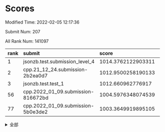 # Scores

Modified Time: 2022-02-05 12:17:36

Submit Num: 207

All Rank Num: 141097

| rank |               submit               |       score        |       sigma        | pk_num |
| :--- | :--------------------------------- | :----------------- | :----------------- | :----- |
| 1    | jsonzb.test.submission_level_4     | 1014.3762122903311 | 0.8299282963859015 | 2726   |
| 2    | cpp.21_12_24.submission-2b2ea0d7   | 1012.9500258190133 | 0.7940850507765884 | 2724   |
| 3    | jsonzb.test.test_1                 | 1012.660962776917  | 0.8081099669519446 | 2725   |
| 56   | cpp.2022_01_09.submission-816672bd | 1004.5976348074539 | 0.7263454870389685 | 2726   |
| 77   | cpp.2022_01_09.submission-5b0e3de2 | 1003.3649919895105 | 0.7123956245937313 | 2727   |


<details>
<summary>全部</summary>

| rank |                 submit                 |       score        |       sigma        | pk_num |
| :--- | :------------------------------------- | :----------------- | :----------------- | :----- |
| 1    | jsonzb.test.submission_level_4         | 1014.3762122903311 | 0.8299282963859015 | 2726   |
| 2    | cpp.21_12_24.submission-2b2ea0d7       | 1012.9500258190133 | 0.7940850507765884 | 2724   |
| 3    | jsonzb.test.test_1                     | 1012.660962776917  | 0.8081099669519446 | 2725   |
| 4    | gobigger.level_3.submission_level_3_2  | 1012.2843369746192 | 0.801920497246133  | 2730   |
| 5    | gobigger.level_3.submission_level_3_21 | 1011.8387227887347 | 0.7728521483196371 | 2730   |
| 6    | gobigger.level_3.submission_level_3_8  | 1011.5047279444367 | 0.7915522150314687 | 2728   |
| 7    | gobigger.level_3.submission_level_3_35 | 1010.9807565460064 | 0.7673874491117093 | 2730   |
| 8    | gobigger.level_3.submission_level_3_10 | 1010.9425715593933 | 0.770899696619841  | 2724   |
| 9    | gobigger.level_3.submission_level_3_39 | 1010.9098125012006 | 0.7733833019207459 | 2730   |
| 10   | gobigger.level_3.submission_level_3_46 | 1010.9050351903178 | 0.7628297702399494 | 2725   |
| 11   | gobigger.level_3.submission_level_3_0  | 1010.884457622379  | 0.7770631361533341 | 2727   |
| 12   | gobigger.level_3.submission_level_3_11 | 1010.8596986942845 | 0.7491302690427896 | 2726   |
| 13   | gobigger.level_3.submission_level_3_48 | 1010.8423178961144 | 0.7680065908553998 | 2726   |
| 14   | gobigger.level_3.submission_level_3_6  | 1010.760035680264  | 0.7436566428520237 | 2721   |
| 15   | gobigger.level_3.submission_level_3_24 | 1010.6003762011342 | 0.7799725138012334 | 2726   |
| 16   | gobigger.level_3.submission_level_3_1  | 1010.5406250842728 | 0.7832138055685972 | 2727   |
| 17   | gobigger.level_3.submission_level_3_20 | 1010.4918236736861 | 0.7557731610604619 | 2728   |
| 18   | gobigger.level_3.submission_level_3_26 | 1010.403431807212  | 0.7623887049590898 | 2721   |
| 19   | gobigger.level_3.submission_level_3_40 | 1010.4029802289391 | 0.7596977566127456 | 2733   |
| 20   | gobigger.level_3.submission_level_3_4  | 1010.3839529636138 | 0.7794442748485056 | 2724   |
| 21   | gobigger.level_3.submission_level_3_5  | 1010.3744275352319 | 0.777508414639686  | 2727   |
| 22   | gobigger.level_3.submission_level_3_44 | 1010.3034582788151 | 0.7757329008991242 | 2724   |
| 23   | gobigger.level_3.submission_level_3_25 | 1010.2790027680365 | 0.7536113420545153 | 2726   |
| 24   | gobigger.level_3.submission_level_3_34 | 1010.2536046500265 | 0.7692429035269611 | 2721   |
| 25   | gobigger.level_3.submission_level_3_13 | 1010.1162901155772 | 0.7725362268340639 | 2728   |
| 26   | gobigger.level_3.submission_level_3_12 | 1010.050709745344  | 0.7541657809569229 | 2728   |
| 27   | gobigger.level_3.submission_level_3_22 | 1010.0080251481521 | 0.8019311312938568 | 2728   |
| 28   | gobigger.level_3.submission_level_3_16 | 1009.9864360523607 | 0.7798997599854496 | 2726   |
| 29   | gobigger.level_3.submission_level_3_47 | 1009.8689202096258 | 0.7583477284747258 | 2727   |
| 30   | gobigger.level_3.submission_level_3_23 | 1009.8232515466278 | 0.7850777689684953 | 2723   |
| 31   | gobigger.level_3.submission_level_3_41 | 1009.7667200089599 | 0.7535359658510389 | 2728   |
| 32   | gobigger.level_3.submission_level_3_43 | 1009.7608059890459 | 0.754185730482075  | 2727   |
| 33   | gobigger.level_3.submission_level_3_45 | 1009.6908725924062 | 0.7736053319101174 | 2729   |
| 34   | gobigger.level_3.submission_level_3_18 | 1009.6871469867193 | 0.7431530980559494 | 2727   |
| 35   | gobigger.level_3.submission_level_3_31 | 1009.6805568744477 | 0.7614194693979468 | 2726   |
| 36   | gobigger.level_3.submission_level_3_17 | 1009.6482650216035 | 0.7720206540741419 | 2725   |
| 37   | gobigger.level_3.submission_level_3_14 | 1009.5249201237267 | 0.7668051299719683 | 2727   |
| 38   | gobigger.level_3.submission_level_3_42 | 1009.5042041670536 | 0.7587047999022467 | 2725   |
| 39   | gobigger.level_3.submission_level_3_3  | 1009.4403067324839 | 0.7314520476699508 | 2725   |
| 40   | gobigger.level_3.submission_level_3_38 | 1009.3960902134813 | 0.754889854046332  | 2727   |
| 41   | gobigger.level_3.submission_level_3_36 | 1009.3183232650495 | 0.7721909621679244 | 2728   |
| 42   | gobigger.level_3.submission_level_3_29 | 1009.2746925230758 | 0.734955097476623  | 2728   |
| 43   | gobigger.level_3.submission_level_3_27 | 1009.2452347325484 | 0.7448036187890003 | 2726   |
| 44   | gobigger.level_3.submission_level_3_33 | 1009.2159588049732 | 0.7578177137439189 | 2726   |
| 45   | gobigger.level_3.submission_level_3_9  | 1009.1436026558569 | 0.7632813537329461 | 2724   |
| 46   | gobigger.level_3.submission_level_3_37 | 1009.011116784656  | 0.7411090534252128 | 2723   |
| 47   | gobigger.level_3.submission_level_3_30 | 1008.9940187836429 | 0.7533248945525589 | 2727   |
| 48   | gobigger.level_3.submission_level_3_32 | 1008.7973622370168 | 0.7451475834005393 | 2729   |
| 49   | gobigger.level_3.submission_level_3_28 | 1008.7145796265918 | 0.7330484575445584 | 2723   |
| 50   | gobigger.level_3.submission_level_3_15 | 1008.6280536198616 | 0.7454673922477933 | 2726   |
| 51   | gobigger.level_3.submission_level_3_7  | 1008.3367045860514 | 0.746908065755317  | 2721   |
| 52   | gobigger.level_3.submission_level_3_49 | 1008.2809293328532 | 0.7454032173795146 | 2726   |
| 53   | gobigger.level_3.submission_level_3_19 | 1008.0476452625235 | 0.7337185100508555 | 2724   |
| 54   | gobigger.level_1.submission_level_1_15 | 1005.3093403016925 | 0.7208032102185297 | 2722   |
| 55   | gobigger.level_1.submission_level_1_5  | 1004.9774644516417 | 0.7199677965766947 | 2729   |
| 56   | cpp.2022_01_09.submission-816672bd     | 1004.5976348074539 | 0.7263454870389685 | 2726   |
| 57   | gobigger.level_1.submission_level_1_1  | 1004.5154039567021 | 0.713480353252288  | 2726   |
| 58   | gobigger.level_1.submission_level_1_12 | 1004.3800241382804 | 0.7261969492579478 | 2727   |
| 59   | gobigger.level_1.submission_level_1_11 | 1004.3146533945006 | 0.7160124942803511 | 2731   |
| 60   | gobigger.level_1.submission_level_1_45 | 1004.2947743697764 | 0.7258368870444529 | 2730   |
| 61   | gobigger.level_1.submission_level_1_34 | 1004.2780425856589 | 0.7123398084794156 | 2727   |
| 62   | gobigger.level_1.submission_level_1_43 | 1003.8812320214881 | 0.7174580530875924 | 2721   |
| 63   | gobigger.level_1.submission_level_1_25 | 1003.7662956300339 | 0.7143857581152477 | 2728   |
| 64   | gobigger.level_1.submission_level_1_10 | 1003.7650537339829 | 0.7167834915604266 | 2728   |
| 65   | gobigger.level_1.submission_level_1_44 | 1003.7076370094791 | 0.7180494920167877 | 2724   |
| 66   | gobigger.level_1.submission_level_1_17 | 1003.6527004301379 | 0.7118144366219326 | 2724   |
| 67   | gobigger.level_1.submission_level_1_16 | 1003.6502083055178 | 0.7258185976969758 | 2724   |
| 68   | gobigger.level_1.submission_level_1_26 | 1003.5833744020211 | 0.7135163054065629 | 2728   |
| 69   | gobigger.level_1.submission_level_1_9  | 1003.5190401905762 | 0.7127145407963831 | 2727   |
| 70   | gobigger.level_1.submission_level_1_47 | 1003.488837252187  | 0.7136522741155997 | 2729   |
| 71   | gobigger.level_1.submission_level_1_21 | 1003.4674608265536 | 0.7131468801382799 | 2732   |
| 72   | gobigger.level_1.submission_level_1_40 | 1003.4592080401836 | 0.707089747765689  | 2725   |
| 73   | gobigger.level_1.submission_level_1_6  | 1003.4159661714044 | 0.7115616918533733 | 2724   |
| 74   | gobigger.level_1.submission_level_1_18 | 1003.4123929388858 | 0.7107223162741766 | 2726   |
| 75   | gobigger.level_1.submission_level_1_2  | 1003.3728544111727 | 0.7059815452317506 | 2723   |
| 76   | gobigger.level_1.submission_level_1_28 | 1003.3687798825424 | 0.7215683000821901 | 2730   |
| 77   | cpp.2022_01_09.submission-5b0e3de2     | 1003.3649919895105 | 0.7123956245937313 | 2727   |
| 78   | gobigger.level_1.submission_level_1_22 | 1003.3481411956508 | 0.7139430556174713 | 2728   |
| 79   | gobigger.level_1.submission_level_1_4  | 1003.3409711170713 | 0.707902963922136  | 2732   |
| 80   | gobigger.level_1.submission_level_1_41 | 1003.3333478355097 | 0.7230826846006537 | 2723   |
| 81   | gobigger.level_1.submission_level_1_35 | 1003.2395605874391 | 0.7144803990557101 | 2726   |
| 82   | gobigger.level_1.submission_level_1_20 | 1003.2361828786331 | 0.7141918799886038 | 2726   |
| 83   | gobigger.level_1.submission_level_1_7  | 1003.2254573174581 | 0.7072225326183023 | 2729   |
| 84   | gobigger.level_1.submission_level_1_31 | 1003.108972399964  | 0.7091420571237906 | 2727   |
| 85   | gobigger.level_1.submission_level_1_27 | 1003.0966143009902 | 0.7222595561600464 | 2723   |
| 86   | gobigger.level_1.submission_level_1_49 | 1002.9967014539566 | 0.7175946191575684 | 2726   |
| 87   | gobigger.level_1.submission_level_1_42 | 1002.9875025428515 | 0.7204606895076073 | 2725   |
| 88   | gobigger.level_1.submission_level_1_23 | 1002.9872943300765 | 0.7144986092858089 | 2729   |
| 89   | gobigger.level_1.submission_level_1_3  | 1002.9866396814889 | 0.7231289839013102 | 2730   |
| 90   | gobigger.level_1.submission_level_1_46 | 1002.9550676580409 | 0.7152327739850126 | 2724   |
| 91   | gobigger.level_1.submission_level_1_32 | 1002.9545564639603 | 0.7128052888536062 | 2725   |
| 92   | gobigger.level_1.submission_level_1_48 | 1002.8905262833858 | 0.7201259238381341 | 2729   |
| 93   | gobigger.level_1.submission_level_1_13 | 1002.8651982014915 | 0.7240774073737675 | 2726   |
| 94   | gobigger.level_1.submission_level_1_36 | 1002.8435729532029 | 0.7196478099939483 | 2731   |
| 95   | gobigger.level_1.submission_level_1_19 | 1002.7050716963598 | 0.7121104664207961 | 2726   |
| 96   | gobigger.level_1.submission_level_1_14 | 1002.6490307628852 | 0.7172899344951023 | 2730   |
| 97   | gobigger.level_1.submission_level_1_29 | 1002.6062707244339 | 0.7051830810568699 | 2728   |
| 98   | gobigger.level_1.submission_level_1_39 | 1002.4800582844474 | 0.7197629209023974 | 2726   |
| 99   | gobigger.level_1.submission_level_1_8  | 1002.4235946334704 | 0.71049269537026   | 2721   |
| 100  | gobigger.level_1.submission_level_1_24 | 1002.3406226127207 | 0.7207473055355043 | 2724   |
| 101  | gobigger.level_1.submission_level_1_33 | 1002.3364320646494 | 0.7080440779424125 | 2733   |
| 102  | gobigger.level_1.submission_level_1_0  | 1002.3306019376662 | 0.7058610851244743 | 2726   |
| 103  | gobigger.level_1.submission_level_1_30 | 1001.8765483727733 | 0.7258066860018233 | 2720   |
| 104  | gobigger.level_1.submission_level_1_37 | 1001.8198769572787 | 0.7134707185747211 | 2729   |
| 105  | gobigger.level_1.submission_level_1_38 | 1001.0916167554329 | 0.7137615853361855 | 2733   |
| 106  | gobigger.random.submission_random_18   | 997.1658900540723  | 0.7173135232618731 | 2726   |
| 107  | gobigger.random.submission_random_47   | 997.0431428268134  | 0.7141185459513354 | 2721   |
| 108  | gobigger.random.submission_random_23   | 996.9860401698658  | 0.7028189168725251 | 2726   |
| 109  | gobigger.random.submission_random_5    | 996.9109158680895  | 0.7054860133555998 | 2729   |
| 110  | gobigger.random.submission_random_37   | 996.8620064965207  | 0.7149854327980273 | 2729   |
| 111  | gobigger.random.submission_random_31   | 996.7646365761732  | 0.7055275167111653 | 2730   |
| 112  | gobigger.random.submission_random_9    | 996.7400562968448  | 0.7033127278701775 | 2727   |
| 113  | gobigger.random.submission_random_12   | 996.5783419618267  | 0.7158226219069751 | 2724   |
| 114  | gobigger.random.submission_random_38   | 996.5019062314477  | 0.7114472482975566 | 2730   |
| 115  | gobigger.random.submission_random_32   | 996.4753050201467  | 0.7024165446549536 | 2726   |
| 116  | gobigger.random.submission_random_1    | 996.4378826658685  | 0.716292503100717  | 2725   |
| 117  | gobigger.random.submission_random_20   | 996.3656696550802  | 0.7112633603396974 | 2725   |
| 118  | gobigger.random.submission_random_33   | 996.2438560670355  | 0.7000887483240796 | 2725   |
| 119  | gobigger.random.submission_random_41   | 996.2036764957909  | 0.7281597538422055 | 2723   |
| 120  | gobigger.random.submission_random_6    | 996.1466764335964  | 0.7161185540133229 | 2730   |
| 121  | gobigger.random.submission_random_15   | 996.1424827431798  | 0.7114833477980502 | 2729   |
| 122  | gobigger.random.submission_random_27   | 996.137005422708   | 0.7048679843609996 | 2733   |
| 123  | gobigger.random.submission_random_48   | 996.1311724747918  | 0.704314641821959  | 2728   |
| 124  | gobigger.random.submission_random_30   | 996.1245115232255  | 0.7119996300241657 | 2724   |
| 125  | gobigger.random.submission_random_16   | 996.1042593003273  | 0.7198885258554812 | 2723   |
| 126  | gobigger.random.submission_random_4    | 996.0203596452434  | 0.7103289267138486 | 2729   |
| 127  | gobigger.random.submission_random_40   | 996.0023040483433  | 0.7232807562096246 | 2730   |
| 128  | gobigger.random.submission_random_19   | 995.9983017396669  | 0.7136319259494989 | 2726   |
| 129  | gobigger.random.submission_random_45   | 995.9970247890969  | 0.7081426224001341 | 2727   |
| 130  | gobigger.random.submission_random_10   | 995.9966680368552  | 0.7101711082941468 | 2724   |
| 131  | gobigger.random.submission_random_28   | 995.9858568211765  | 0.7156445260475577 | 2723   |
| 132  | gobigger.random.submission_random_21   | 995.9811951672976  | 0.7083259860246215 | 2730   |
| 133  | gobigger.random.submission_random_42   | 995.9744033382239  | 0.7213507662837675 | 2725   |
| 134  | gobigger.random.submission_random_17   | 995.8178412195199  | 0.7125813722608604 | 2728   |
| 135  | gobigger.random.submission_random_7    | 995.8161960983075  | 0.7150966862603705 | 2726   |
| 136  | gobigger.random.submission_random_49   | 995.7976365791404  | 0.7174371191208115 | 2720   |
| 137  | gobigger.random.submission_random_29   | 995.7627525691893  | 0.7084561581435803 | 2728   |
| 138  | gobigger.random.submission_random_36   | 995.7421519154651  | 0.7190697987416916 | 2726   |
| 139  | gobigger.random.submission_random_11   | 995.7390805790067  | 0.7151636066192438 | 2727   |
| 140  | gobigger.random.submission_random_14   | 995.7292045638112  | 0.7215261839418662 | 2730   |
| 141  | gobigger.random.submission_random_43   | 995.713371296478   | 0.707143770372394  | 2729   |
| 142  | gobigger.random.submission_random_26   | 995.6858176712578  | 0.7119181811561083 | 2730   |
| 143  | gobigger.random.submission_random_24   | 995.6803833569629  | 0.7064459502139009 | 2725   |
| 144  | gobigger.random.submission_random_44   | 995.6802679920106  | 0.7065525186930129 | 2731   |
| 145  | gobigger.random.submission_random_25   | 995.6417084033556  | 0.711959915828646  | 2728   |
| 146  | gobigger.random.submission_random_46   | 995.5947683560543  | 0.7247932739771481 | 2720   |
| 147  | gobigger.random.submission_random_22   | 995.5557192495405  | 0.7032041519198223 | 2725   |
| 148  | gobigger.random.submission_random_39   | 995.5115428811748  | 0.7028302358619953 | 2726   |
| 149  | gobigger.random.submission_random_3    | 995.4074085593365  | 0.7137820654733709 | 2726   |
| 150  | gobigger.random.submission_random_2    | 995.2532137717529  | 0.7108571351672662 | 2723   |
| 151  | gobigger.random.submission_random_0    | 995.1300926197648  | 0.7296839364200557 | 2722   |
| 152  | gobigger.random.submission_random_13   | 994.9723506608325  | 0.7021423875653456 | 2727   |
| 153  | gobigger.random.submission_random_34   | 994.8272767984363  | 0.7227418167993843 | 2729   |
| 154  | gobigger.random.submission_random_8    | 994.7408499508731  | 0.721451100604874  | 2729   |
| 155  | gobigger.random.submission_random_35   | 994.5068697396997  | 0.7207753257503253 | 2722   |
| 156  | gobigger.level_2.submission_level_2_34 | 994.0203225213932  | 0.721468526290058  | 2726   |
| 157  | gobigger.level_2.submission_level_2_42 | 993.8736752511359  | 0.7469463182040127 | 2725   |
| 158  | gobigger.level_2.submission_level_2_12 | 993.4601950314116  | 0.7272414089198799 | 2727   |
| 159  | gobigger.level_2.submission_level_2_23 | 993.3086390196698  | 0.7296496293225094 | 2732   |
| 160  | gobigger.level_2.submission_level_2_37 | 993.3064893935292  | 0.726960697511042  | 2729   |
| 161  | gobigger.level_2.submission_level_2_27 | 992.9829764794025  | 0.7465594119962891 | 2724   |
| 162  | gobigger.level_2.submission_level_2_46 | 992.9577135623861  | 0.7274866632932524 | 2726   |
| 163  | gobigger.level_2.submission_level_2_40 | 992.947825068351   | 0.7221104340380117 | 2724   |
| 164  | gobigger.level_2.submission_level_2_47 | 992.9461155388286  | 0.7467756510381991 | 2727   |
| 165  | gobigger.level_2.submission_level_2_22 | 992.9366561171876  | 0.7302832103949797 | 2730   |
| 166  | gobigger.level_2.submission_level_2_30 | 992.9144488706305  | 0.738703359461647  | 2724   |
| 167  | gobigger.level_2.submission_level_2_48 | 992.8956587689233  | 0.754146586783424  | 2722   |
| 168  | gobigger.level_2.submission_level_2_33 | 992.7796455993418  | 0.7369320498613309 | 2728   |
| 169  | gobigger.level_2.submission_level_2_49 | 992.6733275007468  | 0.7464710016935664 | 2727   |
| 170  | gobigger.level_2.submission_level_2_44 | 992.5386531790526  | 0.7219174311953381 | 2729   |
| 171  | gobigger.level_2.submission_level_2_39 | 992.4575347015876  | 0.7365673837176577 | 2726   |
| 172  | gobigger.level_2.submission_level_2_2  | 992.428652330177   | 0.7408632840247189 | 2725   |
| 173  | gobigger.level_2.submission_level_2_45 | 992.4116366698019  | 0.7575284961272387 | 2725   |
| 174  | gobigger.level_2.submission_level_2_43 | 992.3599506461695  | 0.736821480095054  | 2726   |
| 175  | gobigger.level_2.submission_level_2_18 | 992.3463046952711  | 0.7380750772959337 | 2731   |
| 176  | gobigger.level_2.submission_level_2_14 | 992.2982871020433  | 0.7513269790659863 | 2726   |
| 177  | gobigger.level_2.submission_level_2_35 | 992.2620218979364  | 0.7409175054217516 | 2722   |
| 178  | gobigger.level_2.submission_level_2_20 | 992.1922180578409  | 0.7403482096101542 | 2729   |
| 179  | gobigger.level_2.submission_level_2_0  | 992.1692258037583  | 0.7422532404135096 | 2725   |
| 180  | gobigger.level_2.submission_level_2_38 | 992.0769997537792  | 0.7680372377845511 | 2725   |
| 181  | gobigger.level_2.submission_level_2_11 | 992.0669346622109  | 0.7525898485168759 | 2728   |
| 182  | gobigger.level_2.submission_level_2_19 | 991.94764425897    | 0.7397718750008712 | 2726   |
| 183  | gobigger.level_2.submission_level_2_9  | 991.8120737023452  | 0.7636548190440472 | 2722   |
| 184  | gobigger.level_2.submission_level_2_1  | 991.8096966681269  | 0.7668546878598711 | 2730   |
| 185  | gobigger.level_2.submission_level_2_36 | 991.7416009174539  | 0.7542215426250105 | 2726   |
| 186  | gobigger.level_2.submission_level_2_4  | 991.6308455787555  | 0.7908539418974941 | 2727   |
| 187  | gobigger.level_2.submission_level_2_7  | 991.6252393170477  | 0.749128544618246  | 2727   |
| 188  | gobigger.level_2.submission_level_2_8  | 991.5833575488432  | 0.7383229606769586 | 2724   |
| 189  | gobigger.level_2.submission_level_2_31 | 991.4761238830032  | 0.7360853072567043 | 2727   |
| 190  | gobigger.level_2.submission_level_2_15 | 991.2557530110178  | 0.7398026627720243 | 2726   |
| 191  | gobigger.level_2.submission_level_2_3  | 991.2380486636976  | 0.7395742271731355 | 2728   |
| 192  | gobigger.level_2.submission_level_2_26 | 991.2374145234297  | 0.7572170486945958 | 2728   |
| 193  | gobigger.level_2.submission_level_2_10 | 991.2240783068381  | 0.7518156170788114 | 2724   |
| 194  | gobigger.level_2.submission_level_2_41 | 991.1840174960294  | 0.7483206263081293 | 2728   |
| 195  | gobigger.level_2.submission_level_2_21 | 991.1732523232897  | 0.7442544157706895 | 2731   |
| 196  | gobigger.level_2.submission_level_2_6  | 991.1448937247712  | 0.7484884057435413 | 2728   |
| 197  | gobigger.level_2.submission_level_2_13 | 991.0982040758388  | 0.7541181756758308 | 2730   |
| 198  | gobigger.level_2.submission_level_2_25 | 990.9467297199151  | 0.7516503467800749 | 2730   |
| 199  | gobigger.level_2.submission_level_2_24 | 990.8421075429571  | 0.7814131984850365 | 2727   |
| 200  | gobigger.level_2.submission_level_2_16 | 990.7478521185006  | 0.7654923760127861 | 2726   |
| 201  | gobigger.level_2.submission_level_2_29 | 990.7435702034378  | 0.7589374393831335 | 2728   |
| 202  | gobigger.level_2.submission_level_2_17 | 990.7370187701742  | 0.7573417586040031 | 2726   |
| 203  | gobigger.level_2.submission_level_2_32 | 990.6271640657626  | 0.7604788682156742 | 2724   |
| 204  | gobigger.level_2.submission_level_2_5  | 990.3766763045317  | 0.7981140613676492 | 2726   |
| 205  | gobigger.level_2.submission_level_2_28 | 989.8782625604484  | 0.7792779523494346 | 2728   |
| 206  | gobigger.none.submission_none_0        | 976.8665453500092  | 1.4375731758756194 | 2725   |
| 207  | gobigger.none.submission_none_1        | 975.3772364822852  | 1.5304507595139987 | 2728   |

</details>